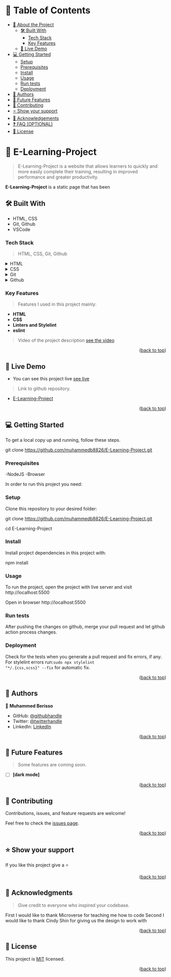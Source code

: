 <a name="readme-top"></a>

<!-- TABLE OF CONTENTS -->

# 📗 Table of Contents

- [📖 About the Project](#about-project)
  - [🛠 Built With](#built-with)
    - [Tech Stack](#tech-stack)
    - [Key Features](#key-features)
  - [🚀 Live Demo](#live-demo)
- [💻 Getting Started](#getting-started)
  - [Setup](#setup)
  - [Prerequisites](#prerequisites)
  - [Install](#install)
  - [Usage](#usage)
  - [Run tests](#run-tests)
  - [Deployment](#triangular_flag_on_post-deployment)
- [👥 Authors](#authors)
- [🔭 Future Features](#future-features)
- [🤝 Contributing](#contributing)
- [⭐️ Show your support](#support)
- [🙏 Acknowledgements](#acknowledgements)
- [❓ FAQ (OPTIONAL)](#faq)
- [📝 License](#license)

<!-- PROJECT DESCRIPTION -->

# 📖 E-Learning-Project <a name="about-project"></a>

> E-Learning-Project is a website that allows learners to quickly and more easily complete their training, resulting in improved performance and greater productivity. 

**E-Learning-Project** is a static page that has been

## 🛠 Built With <a name="built-with"></a>

- HTML, CSS
- Git, Github
- VSCode

### Tech Stack <a name="tech-stack"></a>

> HTML,
> CSS,
> Git,
> Github

<details>
  <summary>HTML</summary>
  <ul>
    <li><a href="https://www.w3schools.com/html/">HTML COURSE</a></li>
  </ul>
</details>

<details>
  <summary>CSS</summary>
  <ul>
    <li><a href="https://www.w3schools.com/css/">CSS Course</a></li>
  </ul>
</details>

<details>
<summary>Git</summary>
  <ul>
    <li><a href="https://git-scm.com/">Learn about git</a></li>
  </ul>
</details>

<details>
<summary>Github</summary>
  <ul>
    <li><a href="https://github.com/">Learn about git</a></li>
  </ul>
</details>



<!-- Features -->

### Key Features <a name="key-features"></a>

> Features I used in this project mainly:

- **HTML**
- **CSS**
- **Linters and Stylelint**
- **eslint**

> Video of the project description [see the video](https://www.loom.com/share/6fadf70e4758423684d2f79671e24de0)

<p align="right">(<a href="#readme-top">back to top</a>)</p>

<!-- LIVE DEMO -->

## 🚀 Live Demo <a name="live-demo"></a>

- You can see this project live [see live](https://muhammedb8826.github.io/E-Learning-Project/)

> Link to github repository.

- [E-Learning-Project](https://github.com/muhammedb8826/E-Learning-Project)

<p align="right">(<a href="#readme-top">back to top</a>)</p>

<!-- GETTING STARTED -->

## 💻 Getting Started <a name="getting-started"></a>

To get a local copy up and running, follow these steps.

git clone https://github.com/muhammedb8826/E-Learning-Project.git

### Prerequisites

-NodeJS
-Browser

In order to run this project you need:

### Setup

Clone this repository to your desired folder:

git clone https://github.com/muhammedb8826/E-Learning-Project.git

cd E-Learning-Project

### Install

Install project dependencies in this project with:

npm install

### Usage

To run the project, open the project with live server and visit http://localhost:5500

Open in browser
http://localhost:5500

### Run tests

After pushing the changes on github, merge your pull request and let github action process changes.

### Deployment

Check for the tests when you generate a pull request and fix errors, if any.
For stylelint errors run:<code>sudo npx stylelint "\*_/_.{css,scss}" --fix</code> for automatic fix.

<p align="right">(<a href="#readme-top">back to top</a>)</p>

<!-- AUTHORS -->

## 👥 Authors <a name="authors"></a>

👤 **Muhammed Berisso**

- GitHub: [@githubhandle](https://github.com/muhammedb8826)
- Twitter: [@twitterhandle](https://twitter.com/muhammedb8826)
- LinkedIn: [LinkedIn](https://www.linkedin.com/in/muhammed-berisso-a60783226/)

<p align="right">(<a href="#readme-top">back to top</a>)</p>

<!-- FUTURE FEATURES -->

## 🔭 Future Features <a name="future-features"></a>

> Some features are coming soon.

- [ ] **[dark mode]**

<p align="right">(<a href="#readme-top">back to top</a>)</p>

<!-- CONTRIBUTING -->

## 🤝 Contributing <a name="contributing"></a>

Contributions, issues, and feature requests are welcome!

Feel free to check the [issues page](https://github.com/muhammedb8826/E-Learning-Project/issues).

<p align="right">(<a href="#readme-top">back to top</a>)</p>

<!-- SUPPORT -->

## ⭐️ Show your support <a name="support"></a>

If you like this project give a ⭐️

<p align="right">(<a href="#readme-top">back to top</a>)</p>

<!-- ACKNOWLEDGEMENTS -->

## 🙏 Acknowledgments <a name="acknowledgements"></a>

> Give credit to everyone who inspired your codebase.

First I would like to thank Microverse for teaching me how to code
Second I would like to thank Cindy Shin for giving us the design to work with

<p align="right">(<a href="#readme-top">back to top</a>)</p>

<!-- LICENSE -->

## 📝 License <a name="license"></a>

This project is [MIT](./LICENSE.md) licensed.

<p align="right">(<a href="#readme-top">back to top</a>)</p>

